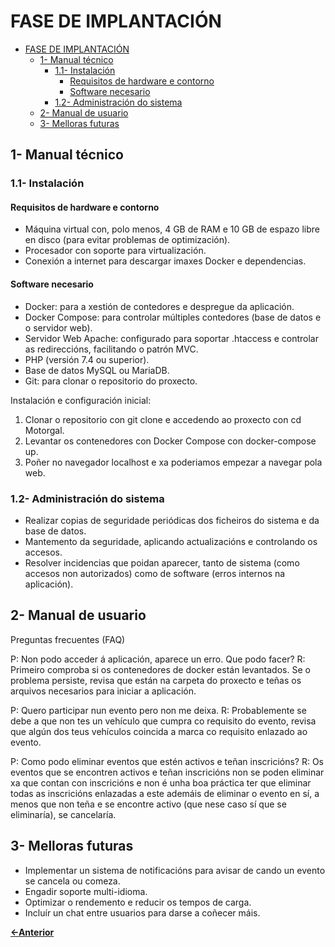# FASE DE IMPLANTACIÓN

- [FASE DE IMPLANTACIÓN](#fase-de-implantación)
  - [1- Manual técnico](#1--manual-técnico)
    - [1.1- Instalación](#11--instalación)
      - [Requisitos de hardware e contorno](#requisitos-de-hardware-e-contorno)
      - [Software necesario](#software-necesario)
    - [1.2- Administración do sistema](#12--administración-do-sistema)
  - [2- Manual de usuario](#2--manual-de-usuario)
  - [3- Melloras futuras](#3--melloras-futuras)

## 1- Manual técnico

### 1.1- Instalación

#### Requisitos de hardware e contorno
- Máquina virtual con, polo menos, 4 GB de RAM e 10 GB de espazo libre en disco (para evitar problemas de optimización).
- Procesador con soporte para virtualización.
- Conexión a internet para descargar imaxes Docker e dependencias.

#### Software necesario
- Docker: para a xestión de contedores e despregue da aplicación.
- Docker Compose: para controlar múltiples contedores (base de datos e o servidor web).
- Servidor Web Apache: configurado para soportar .htaccess e controlar as redireccións, facilitando o patrón MVC.
- PHP (versión 7.4 ou superior).
- Base de datos MySQL ou MariaDB.
- Git: para clonar o repositorio do proxecto.
  
Instalación e configuración inicial:
1. Clonar o repositorio con git clone e accedendo ao proxecto con cd Motorgal.
2. Levantar os contenedores con Docker Compose con docker-compose up.
3. Poñer no navegador localhost e xa poderiamos empezar a navegar pola web.

### 1.2- Administración do sistema

- Realizar copias de seguridade periódicas dos ficheiros do sistema e da base de datos.
- Mantemento da seguridade, aplicando actualizacións e controlando os accesos.
- Resolver incidencias que poidan aparecer, tanto de sistema (como accesos non autorizados) como de software (erros internos na aplicación).

## 2- Manual de usuario
Preguntas frecuentes (FAQ)

P: Non podo acceder á aplicación, aparece un erro. Que podo facer?
R: Primeiro comproba si os contenedores de docker están levantados. Se o problema persiste, revisa que están na carpeta do proxecto e teñas os arquivos necesarios para iniciar a aplicación.

P: Quero participar nun evento pero non me deixa.
R: Probablemente se debe a que non tes un vehículo que cumpra co requisito do evento, revisa que algún dos teus vehículos coincida a marca co requisito enlazado ao evento.

P: Como podo eliminar eventos que estén activos e teñan inscricións?
R: Os eventos que se encontren activos e teñan inscricións non se poden eliminar xa que contan con inscricións e non é unha boa práctica ter que eliminar todas as inscricións enlazadas a este ademáis de eliminar o evento en sí, a menos que non teña e se encontre activo (que nese caso sí que se eliminaría), se cancelaría.

## 3- Melloras futuras

- Implementar un sistema de notificacións para avisar de cando un evento se cancela ou comeza.
- Engadir soporte multi-idioma.
- Optimizar o rendemento e reducir os tempos de carga.
- Incluír un chat entre usuarios para darse a coñecer máis.

[**<-Anterior**](../../README.md)
